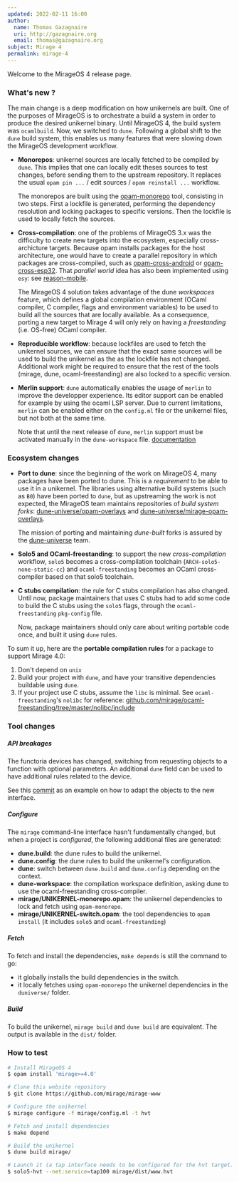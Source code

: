 ```yaml
---
updated: 2022-02-11 16:00
author:
  name: Thomas Gazagnaire
  uri: http://gazagnaire.org
  email: thomas@gazagnaire.org
subject: Mirage 4
permalink: mirage-4
---
```


Welcome to the MirageOS 4 release page. 

### What's new ?

The main change is a deep modification on how unikernels are built. One of the 
purposes of MirageOS is to orchestrate a build a system in order to produce the desired
unikernel binary. Until MirageOS 4, the build system was `ocamlbuild`. Now, we switched 
to `dune`. Following a global shift to the `dune` build system, this enables us many 
features that were slowing down the MirageOS development workflow.

- **Monorepos**: unikernel sources are locally fetched to be compiled by `dune`. This 
  implies that one can locally edit theses sources to test changes, before sending them
  to the upstream repository. It replaces the usual `opam pin ...` / edit sources /
  `opam reinstall ...` workflow.

  The monorepos are built using the [opam-monorepo](https://github.com/ocamllabs/opam-monorepo) 
  tool, consisting in two steps. First a lockfile is generated, performing the 
  dependency resolution and locking packages to specific versions. Then the lockfile is 
  used to locally fetch the sources.

- **Cross-compilation**: one of the problems of MirageOS 3.x was the difficulty to create
  new targets into the ecosystem, especially cross-archicture targets. Because opam 
  installs packages for the host architecture, one would have to create a parallel 
  repository in which packages are cross-compiled, such as 
  [opam-cross-android](https://github.com/ocaml-cross/opam-cross-android) or 
  [opam-cross-esp32](https://github.com/well-typed-lightbulbs/opam-cross-esp32). That 
  _parallel world_ idea has also been implemented using `esy`: see 
  [reason-mobile](https://github.com/EduardoRFS/reason-mobile).

  The MirageOS 4 solution takes advantage of the dune _workspaces_ feature, which 
  defines a global compilation environment (OCaml compiler, C compiler, flags and 
  environment variables) to be used to build all the sources that are locally available.
  As a consequence, porting a new target to Mirage 4 will only rely on having a 
  _freestanding_ (i.e. OS-free) OCaml compiler. 

- **Reproducible workflow**: because lockfiles are used to fetch the unikernel sources,
  we can ensure that the exact same sources will be used to build the unikernel as the as
  the lockfile has not changed. Additional work might be required to ensure that the 
  rest of the tools (mirage, dune, ocaml-freestanding) are also locked to a specific 
  version.

- **Merlin support**: `dune` automatically enables the usage of `merlin` to improve the
  developper experience. Its editor support can be enabled for example by using the ocaml
  LSP server. Due to current limitations, `merlin` can be enabled either on the 
  `config.ml` file or the unikernel files, but not both at the same time.

  Note that until the next release of `dune`, `merlin` support must be activated manually 
  in the `dune-workspace` file. [documentation](https://dune.readthedocs.io/en/stable/dune-files.html#context)

### Ecosystem changes

- **Port to dune**: since the beginning of the work on MirageOS 4, many packages have
  been ported to dune. This is a _requirement_ to be able to use it in a unikernel. 
  The libraries using alternative build systems (such as `B0`) have been ported to `dune`,
  but as upstreaming the work is not expected, the MirageOS team maintains repositories
  of _build system forks_: [dune-universe/opam-overlays](https://github.com/dune-universe/opam-overlays) and [dune-universe/mirage-opam-overlays](https://github.com/dune-universe/mirage-opam-overlays). 

  The mission of porting and maintaining _dune-built_ forks is assured by the 
  [dune-universe](https://github.com/dune-universe) team.

- **Solo5 and OCaml-freestanding**: to support the new _cross-compilation_ workflow, 
  `solo5` becomes a cross-compilation toolchain (`ARCH-solo5-none-static-cc`) and 
  `ocaml-freestanding` becomes an OCaml cross-compiler based on that solo5 toolchain. 

- **C stubs compilation**: the rule for C stubs compilation has also changed. Until now,
  package maintainers that uses C stubs had to add some code to build the C stubs using the
  `solo5` flags, through the `ocaml-freestanding` `pkg-config` file.

  Now, package maintainers should only care about writing portable code once, and built it 
  using `dune` rules.


To sum it up, here are the **portable compilation rules** for a package to support Mirage 4.0: 
1) Don't depend on `unix`
2) Build your project with `dune`, and have your transitive dependencies buildable using `dune`.
3) If your project use C stubs, assume the `libc` is minimal. See `ocaml-freestanding`'s `nolibc` 
   for reference: [github.com/mirage/ocaml-freestanding/tree/master/nolibc/include](https://github.com/mirage/ocaml-freestanding/tree/master/nolibc/include)

### Tool changes

##### API breakages

The functoria devices has changed, switching from requesting objects to a function with optional parameters.
An additional `dune` field can be used to have additional rules related to the device. 

See this [commit](https://github.com/mirage/mirage-skeleton/commit/4d3f7afdcfdff9136cd4e3973afdce9de4934178) as 
an example on how to adapt the objects to the new interface.

##### Configure

The `mirage` command-line interface hasn't fundamentally changed, but when a project is _configured_, 
the following additional files are generated:

- **dune.build**: the dune rules to build the unikernel.
- **dune.config**: the dune rules to build the unikernel's configuration.
- **dune**: switch between `dune.build` and `dune.config` depending on the context.
- **dune-workspace**: the compilation workspace definition, asking dune to use the ocaml-freestanding 
  cross-compiler. 
- **mirage/UNIKERNEL-monorepo.opam**: the unikernel dependencies to lock and fetch using `opam-monorepo`.
- **mirage/UNIKERNEL-switch.opam**: the tool dependencies to `opam install` (it includes `solo5` and `ocaml-freestanding`)

##### Fetch

To fetch and install the dependencies, `make depends` is still the command to go:
- it globally installs the build dependencies in the switch.
- it locally fetches using `opam-monorepo` the unikernel dependencies in the `duniverse/` folder.

##### Build

To build the unikernel, `mirage build` and `dune build` are equivalent.
The output is available in the `dist/` folder. 

### How to test 

```sh
# Install MirageOS 4
$ opam install 'mirage>=4.0'

# Clone this website repository
$ git clone https://github.com/mirage/mirage-www

# Configure the unikernel
$ mirage configure -f mirage/config.ml -t hvt

# Fetch and install dependencies
$ make depend

# Build the unikernel
$ dune build mirage/

# Launch it (a tap interface needs to be configured for the hvt target)
$ solo5-hvt --net:service=tap100 mirage/dist/www.hvt
```
